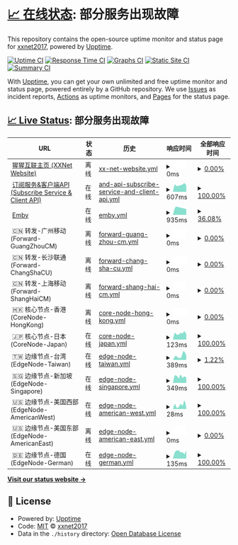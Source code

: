 # [📈 在线状态](https://xxnet2017.github.io/xxnet-status): <!--live status--> **部分服务出现故障**

This repository contains the open-source uptime monitor and status page for [xxnet2017](https://xxnet2017.github.io/xxnet-status), powered by [Upptime](https://github.com/upptime/upptime).

[![Uptime CI](https://github.com/xxnet2017/xxnet-status/workflows/Uptime%20CI/badge.svg)](https://github.com/xxnet2017/xxnet-status/actions?query=workflow%3A%22Uptime+CI%22)
[![Response Time CI](https://github.com/xxnet2017/xxnet-status/workflows/Response%20Time%20CI/badge.svg)](https://github.com/xxnet2017/xxnet-status/actions?query=workflow%3A%22Response+Time+CI%22)
[![Graphs CI](https://github.com/xxnet2017/xxnet-status/workflows/Graphs%20CI/badge.svg)](https://github.com/xxnet2017/xxnet-status/actions?query=workflow%3A%22Graphs+CI%22)
[![Static Site CI](https://github.com/xxnet2017/xxnet-status/workflows/Static%20Site%20CI/badge.svg)](https://github.com/xxnet2017/xxnet-status/actions?query=workflow%3A%22Static+Site+CI%22)
[![Summary CI](https://github.com/xxnet2017/xxnet-status/workflows/Summary%20CI/badge.svg)](https://github.com/xxnet2017/xxnet-status/actions?query=workflow%3A%22Summary+CI%22)

With [Upptime](https://upptime.js.org), you can get your own unlimited and free uptime monitor and status page, powered entirely by a GitHub repository. We use [Issues](https://github.com/xxnet2017/xxnet-status/issues) as incident reports, [Actions](https://github.com/xxnet2017/xxnet-status/actions) as uptime monitors, and [Pages](https://xxnet2017.github.io/xxnet-status) for the status page.

## [📈 Live Status](https://demo.upptime.js.org): <!--live status--> **部分服务出现故障**

<!--start: status pages-->
<!-- This summary is generated by Upptime (https://github.com/upptime/upptime) -->
<!-- Do not edit this manually, your changes will be overwritten -->
<!-- prettier-ignore -->
| URL | 状态 | 历史 | 响应时间 | 全部响应时间 |
| --- | ------ | ------- | ------------- | ------ |
| <img alt="" src="https://favicons.githubusercontent.com/xxnet.online" height="13"> [猩猩互联主页 (XXNet Website)](https://xxnet.online) | 离线 | [xx-net-website.yml](https://github.com/xxnet2017/xxnet-status/commits/HEAD/history/xx-net-website.yml) | <details><summary><img alt="响应时间图" src="./graphs/xx-net-website/response-time-week.png" height="20"> 0ms</summary><br><a href="https://status.wall.rip/history/xx-net-website"><img alt="响应时间 644" src="https://img.shields.io/endpoint?url=https%3A%2F%2Fraw.githubusercontent.com%2Fxxnet2017%2Fxxnet-status%2FHEAD%2Fapi%2Fxx-net-website%2Fresponse-time.json"></a><br><a href="https://status.wall.rip/history/xx-net-website"><img alt="24小时响应时间 0" src="https://img.shields.io/endpoint?url=https%3A%2F%2Fraw.githubusercontent.com%2Fxxnet2017%2Fxxnet-status%2FHEAD%2Fapi%2Fxx-net-website%2Fresponse-time-day.json"></a><br><a href="https://status.wall.rip/history/xx-net-website"><img alt="1周响应时间 0" src="https://img.shields.io/endpoint?url=https%3A%2F%2Fraw.githubusercontent.com%2Fxxnet2017%2Fxxnet-status%2FHEAD%2Fapi%2Fxx-net-website%2Fresponse-time-week.json"></a><br><a href="https://status.wall.rip/history/xx-net-website"><img alt="1月响应时间 739" src="https://img.shields.io/endpoint?url=https%3A%2F%2Fraw.githubusercontent.com%2Fxxnet2017%2Fxxnet-status%2FHEAD%2Fapi%2Fxx-net-website%2Fresponse-time-month.json"></a><br><a href="https://status.wall.rip/history/xx-net-website"><img alt="1年响应时间 644" src="https://img.shields.io/endpoint?url=https%3A%2F%2Fraw.githubusercontent.com%2Fxxnet2017%2Fxxnet-status%2FHEAD%2Fapi%2Fxx-net-website%2Fresponse-time-year.json"></a></details> | <details><summary><a href="https://status.wall.rip/history/xx-net-website">0.00%</a></summary><a href="https://status.wall.rip/history/xx-net-website"><img alt="全部响应时间 79.85%" src="https://img.shields.io/endpoint?url=https%3A%2F%2Fraw.githubusercontent.com%2Fxxnet2017%2Fxxnet-status%2FHEAD%2Fapi%2Fxx-net-website%2Fuptime.json"></a><br><a href="https://status.wall.rip/history/xx-net-website"><img alt="24小时在线率 0.00%" src="https://img.shields.io/endpoint?url=https%3A%2F%2Fraw.githubusercontent.com%2Fxxnet2017%2Fxxnet-status%2FHEAD%2Fapi%2Fxx-net-website%2Fuptime-day.json"></a><br><a href="https://status.wall.rip/history/xx-net-website"><img alt="1周在线率 0.00%" src="https://img.shields.io/endpoint?url=https%3A%2F%2Fraw.githubusercontent.com%2Fxxnet2017%2Fxxnet-status%2FHEAD%2Fapi%2Fxx-net-website%2Fuptime-week.json"></a><br><a href="https://status.wall.rip/history/xx-net-website"><img alt="1月在线率 24.38%" src="https://img.shields.io/endpoint?url=https%3A%2F%2Fraw.githubusercontent.com%2Fxxnet2017%2Fxxnet-status%2FHEAD%2Fapi%2Fxx-net-website%2Fuptime-month.json"></a><br><a href="https://status.wall.rip/history/xx-net-website"><img alt="1年在线率 79.85%" src="https://img.shields.io/endpoint?url=https%3A%2F%2Fraw.githubusercontent.com%2Fxxnet2017%2Fxxnet-status%2FHEAD%2Fapi%2Fxx-net-website%2Fuptime-year.json"></a></details>
| <img alt="" src="https://favicons.githubusercontent.com/wall.rip" height="13"> [订阅服务&客户端API (Subscribe Service & Client API)](https://wall.rip) | 在线 | [and-api-subscribe-service-and-client-api.yml](https://github.com/xxnet2017/xxnet-status/commits/HEAD/history/and-api-subscribe-service-and-client-api.yml) | <details><summary><img alt="响应时间图" src="./graphs/and-api-subscribe-service-and-client-api/response-time-week.png" height="20"> 607ms</summary><br><a href="https://status.wall.rip/history/and-api-subscribe-service-and-client-api"><img alt="响应时间 718" src="https://img.shields.io/endpoint?url=https%3A%2F%2Fraw.githubusercontent.com%2Fxxnet2017%2Fxxnet-status%2FHEAD%2Fapi%2Fand-api-subscribe-service-and-client-api%2Fresponse-time.json"></a><br><a href="https://status.wall.rip/history/and-api-subscribe-service-and-client-api"><img alt="24小时响应时间 552" src="https://img.shields.io/endpoint?url=https%3A%2F%2Fraw.githubusercontent.com%2Fxxnet2017%2Fxxnet-status%2FHEAD%2Fapi%2Fand-api-subscribe-service-and-client-api%2Fresponse-time-day.json"></a><br><a href="https://status.wall.rip/history/and-api-subscribe-service-and-client-api"><img alt="1周响应时间 607" src="https://img.shields.io/endpoint?url=https%3A%2F%2Fraw.githubusercontent.com%2Fxxnet2017%2Fxxnet-status%2FHEAD%2Fapi%2Fand-api-subscribe-service-and-client-api%2Fresponse-time-week.json"></a><br><a href="https://status.wall.rip/history/and-api-subscribe-service-and-client-api"><img alt="1月响应时间 616" src="https://img.shields.io/endpoint?url=https%3A%2F%2Fraw.githubusercontent.com%2Fxxnet2017%2Fxxnet-status%2FHEAD%2Fapi%2Fand-api-subscribe-service-and-client-api%2Fresponse-time-month.json"></a><br><a href="https://status.wall.rip/history/and-api-subscribe-service-and-client-api"><img alt="1年响应时间 718" src="https://img.shields.io/endpoint?url=https%3A%2F%2Fraw.githubusercontent.com%2Fxxnet2017%2Fxxnet-status%2FHEAD%2Fapi%2Fand-api-subscribe-service-and-client-api%2Fresponse-time-year.json"></a></details> | <details><summary><a href="https://status.wall.rip/history/and-api-subscribe-service-and-client-api">100.00%</a></summary><a href="https://status.wall.rip/history/and-api-subscribe-service-and-client-api"><img alt="全部响应时间 99.93%" src="https://img.shields.io/endpoint?url=https%3A%2F%2Fraw.githubusercontent.com%2Fxxnet2017%2Fxxnet-status%2FHEAD%2Fapi%2Fand-api-subscribe-service-and-client-api%2Fuptime.json"></a><br><a href="https://status.wall.rip/history/and-api-subscribe-service-and-client-api"><img alt="24小时在线率 100.00%" src="https://img.shields.io/endpoint?url=https%3A%2F%2Fraw.githubusercontent.com%2Fxxnet2017%2Fxxnet-status%2FHEAD%2Fapi%2Fand-api-subscribe-service-and-client-api%2Fuptime-day.json"></a><br><a href="https://status.wall.rip/history/and-api-subscribe-service-and-client-api"><img alt="1周在线率 100.00%" src="https://img.shields.io/endpoint?url=https%3A%2F%2Fraw.githubusercontent.com%2Fxxnet2017%2Fxxnet-status%2FHEAD%2Fapi%2Fand-api-subscribe-service-and-client-api%2Fuptime-week.json"></a><br><a href="https://status.wall.rip/history/and-api-subscribe-service-and-client-api"><img alt="1月在线率 100.00%" src="https://img.shields.io/endpoint?url=https%3A%2F%2Fraw.githubusercontent.com%2Fxxnet2017%2Fxxnet-status%2FHEAD%2Fapi%2Fand-api-subscribe-service-and-client-api%2Fuptime-month.json"></a><br><a href="https://status.wall.rip/history/and-api-subscribe-service-and-client-api"><img alt="1年在线率 99.93%" src="https://img.shields.io/endpoint?url=https%3A%2F%2Fraw.githubusercontent.com%2Fxxnet2017%2Fxxnet-status%2FHEAD%2Fapi%2Fand-api-subscribe-service-and-client-api%2Fuptime-year.json"></a></details>
| <img alt="" src="https://favicons.githubusercontent.com/cf.embyplus.club" height="13"> [Emby](https://cf.embyplus.club) | 在线 | [emby.yml](https://github.com/xxnet2017/xxnet-status/commits/HEAD/history/emby.yml) | <details><summary><img alt="响应时间图" src="./graphs/emby/response-time-week.png" height="20"> 935ms</summary><br><a href="https://status.wall.rip/history/emby"><img alt="响应时间 850" src="https://img.shields.io/endpoint?url=https%3A%2F%2Fraw.githubusercontent.com%2Fxxnet2017%2Fxxnet-status%2FHEAD%2Fapi%2Femby%2Fresponse-time.json"></a><br><a href="https://status.wall.rip/history/emby"><img alt="24小时响应时间 770" src="https://img.shields.io/endpoint?url=https%3A%2F%2Fraw.githubusercontent.com%2Fxxnet2017%2Fxxnet-status%2FHEAD%2Fapi%2Femby%2Fresponse-time-day.json"></a><br><a href="https://status.wall.rip/history/emby"><img alt="1周响应时间 935" src="https://img.shields.io/endpoint?url=https%3A%2F%2Fraw.githubusercontent.com%2Fxxnet2017%2Fxxnet-status%2FHEAD%2Fapi%2Femby%2Fresponse-time-week.json"></a><br><a href="https://status.wall.rip/history/emby"><img alt="1月响应时间 885" src="https://img.shields.io/endpoint?url=https%3A%2F%2Fraw.githubusercontent.com%2Fxxnet2017%2Fxxnet-status%2FHEAD%2Fapi%2Femby%2Fresponse-time-month.json"></a><br><a href="https://status.wall.rip/history/emby"><img alt="1年响应时间 850" src="https://img.shields.io/endpoint?url=https%3A%2F%2Fraw.githubusercontent.com%2Fxxnet2017%2Fxxnet-status%2FHEAD%2Fapi%2Femby%2Fresponse-time-year.json"></a></details> | <details><summary><a href="https://status.wall.rip/history/emby">36.08%</a></summary><a href="https://status.wall.rip/history/emby"><img alt="全部响应时间 87.24%" src="https://img.shields.io/endpoint?url=https%3A%2F%2Fraw.githubusercontent.com%2Fxxnet2017%2Fxxnet-status%2FHEAD%2Fapi%2Femby%2Fuptime.json"></a><br><a href="https://status.wall.rip/history/emby"><img alt="24小时在线率 100.00%" src="https://img.shields.io/endpoint?url=https%3A%2F%2Fraw.githubusercontent.com%2Fxxnet2017%2Fxxnet-status%2FHEAD%2Fapi%2Femby%2Fuptime-day.json"></a><br><a href="https://status.wall.rip/history/emby"><img alt="1周在线率 36.08%" src="https://img.shields.io/endpoint?url=https%3A%2F%2Fraw.githubusercontent.com%2Fxxnet2017%2Fxxnet-status%2FHEAD%2Fapi%2Femby%2Fuptime-week.json"></a><br><a href="https://status.wall.rip/history/emby"><img alt="1月在线率 53.96%" src="https://img.shields.io/endpoint?url=https%3A%2F%2Fraw.githubusercontent.com%2Fxxnet2017%2Fxxnet-status%2FHEAD%2Fapi%2Femby%2Fuptime-month.json"></a><br><a href="https://status.wall.rip/history/emby"><img alt="1年在线率 87.24%" src="https://img.shields.io/endpoint?url=https%3A%2F%2Fraw.githubusercontent.com%2Fxxnet2017%2Fxxnet-status%2FHEAD%2Fapi%2Femby%2Fuptime-year.json"></a></details>
| <img alt="" src="https://favicons.githubusercontent.com/null" height="13"> 🇨🇳 转发-广州移动 (Forward-GuangZhouCM) | 离线 | [forward-guang-zhou-cm.yml](https://github.com/xxnet2017/xxnet-status/commits/HEAD/history/forward-guang-zhou-cm.yml) | <details><summary><img alt="响应时间图" src="./graphs/forward-guang-zhou-cm/response-time-week.png" height="20"> 0ms</summary><br><a href="https://status.wall.rip/history/forward-guang-zhou-cm"><img alt="响应时间 253" src="https://img.shields.io/endpoint?url=https%3A%2F%2Fraw.githubusercontent.com%2Fxxnet2017%2Fxxnet-status%2FHEAD%2Fapi%2Fforward-guang-zhou-cm%2Fresponse-time.json"></a><br><a href="https://status.wall.rip/history/forward-guang-zhou-cm"><img alt="24小时响应时间 0" src="https://img.shields.io/endpoint?url=https%3A%2F%2Fraw.githubusercontent.com%2Fxxnet2017%2Fxxnet-status%2FHEAD%2Fapi%2Fforward-guang-zhou-cm%2Fresponse-time-day.json"></a><br><a href="https://status.wall.rip/history/forward-guang-zhou-cm"><img alt="1周响应时间 0" src="https://img.shields.io/endpoint?url=https%3A%2F%2Fraw.githubusercontent.com%2Fxxnet2017%2Fxxnet-status%2FHEAD%2Fapi%2Fforward-guang-zhou-cm%2Fresponse-time-week.json"></a><br><a href="https://status.wall.rip/history/forward-guang-zhou-cm"><img alt="1月响应时间 0" src="https://img.shields.io/endpoint?url=https%3A%2F%2Fraw.githubusercontent.com%2Fxxnet2017%2Fxxnet-status%2FHEAD%2Fapi%2Fforward-guang-zhou-cm%2Fresponse-time-month.json"></a><br><a href="https://status.wall.rip/history/forward-guang-zhou-cm"><img alt="1年响应时间 253" src="https://img.shields.io/endpoint?url=https%3A%2F%2Fraw.githubusercontent.com%2Fxxnet2017%2Fxxnet-status%2FHEAD%2Fapi%2Fforward-guang-zhou-cm%2Fresponse-time-year.json"></a></details> | <details><summary><a href="https://status.wall.rip/history/forward-guang-zhou-cm">0.00%</a></summary><a href="https://status.wall.rip/history/forward-guang-zhou-cm"><img alt="全部响应时间 6.81%" src="https://img.shields.io/endpoint?url=https%3A%2F%2Fraw.githubusercontent.com%2Fxxnet2017%2Fxxnet-status%2FHEAD%2Fapi%2Fforward-guang-zhou-cm%2Fuptime.json"></a><br><a href="https://status.wall.rip/history/forward-guang-zhou-cm"><img alt="24小时在线率 0.00%" src="https://img.shields.io/endpoint?url=https%3A%2F%2Fraw.githubusercontent.com%2Fxxnet2017%2Fxxnet-status%2FHEAD%2Fapi%2Fforward-guang-zhou-cm%2Fuptime-day.json"></a><br><a href="https://status.wall.rip/history/forward-guang-zhou-cm"><img alt="1周在线率 0.00%" src="https://img.shields.io/endpoint?url=https%3A%2F%2Fraw.githubusercontent.com%2Fxxnet2017%2Fxxnet-status%2FHEAD%2Fapi%2Fforward-guang-zhou-cm%2Fuptime-week.json"></a><br><a href="https://status.wall.rip/history/forward-guang-zhou-cm"><img alt="1月在线率 0.00%" src="https://img.shields.io/endpoint?url=https%3A%2F%2Fraw.githubusercontent.com%2Fxxnet2017%2Fxxnet-status%2FHEAD%2Fapi%2Fforward-guang-zhou-cm%2Fuptime-month.json"></a><br><a href="https://status.wall.rip/history/forward-guang-zhou-cm"><img alt="1年在线率 6.81%" src="https://img.shields.io/endpoint?url=https%3A%2F%2Fraw.githubusercontent.com%2Fxxnet2017%2Fxxnet-status%2FHEAD%2Fapi%2Fforward-guang-zhou-cm%2Fuptime-year.json"></a></details>
| <img alt="" src="https://favicons.githubusercontent.com/null" height="13"> 🇨🇳 转发-长沙联通 (Forward-ChangShaCU) | 离线 | [forward-chang-sha-cu.yml](https://github.com/xxnet2017/xxnet-status/commits/HEAD/history/forward-chang-sha-cu.yml) | <details><summary><img alt="响应时间图" src="./graphs/forward-chang-sha-cu/response-time-week.png" height="20"> 0ms</summary><br><a href="https://status.wall.rip/history/forward-chang-sha-cu"><img alt="响应时间 224" src="https://img.shields.io/endpoint?url=https%3A%2F%2Fraw.githubusercontent.com%2Fxxnet2017%2Fxxnet-status%2FHEAD%2Fapi%2Fforward-chang-sha-cu%2Fresponse-time.json"></a><br><a href="https://status.wall.rip/history/forward-chang-sha-cu"><img alt="24小时响应时间 0" src="https://img.shields.io/endpoint?url=https%3A%2F%2Fraw.githubusercontent.com%2Fxxnet2017%2Fxxnet-status%2FHEAD%2Fapi%2Fforward-chang-sha-cu%2Fresponse-time-day.json"></a><br><a href="https://status.wall.rip/history/forward-chang-sha-cu"><img alt="1周响应时间 0" src="https://img.shields.io/endpoint?url=https%3A%2F%2Fraw.githubusercontent.com%2Fxxnet2017%2Fxxnet-status%2FHEAD%2Fapi%2Fforward-chang-sha-cu%2Fresponse-time-week.json"></a><br><a href="https://status.wall.rip/history/forward-chang-sha-cu"><img alt="1月响应时间 0" src="https://img.shields.io/endpoint?url=https%3A%2F%2Fraw.githubusercontent.com%2Fxxnet2017%2Fxxnet-status%2FHEAD%2Fapi%2Fforward-chang-sha-cu%2Fresponse-time-month.json"></a><br><a href="https://status.wall.rip/history/forward-chang-sha-cu"><img alt="1年响应时间 224" src="https://img.shields.io/endpoint?url=https%3A%2F%2Fraw.githubusercontent.com%2Fxxnet2017%2Fxxnet-status%2FHEAD%2Fapi%2Fforward-chang-sha-cu%2Fresponse-time-year.json"></a></details> | <details><summary><a href="https://status.wall.rip/history/forward-chang-sha-cu">0.00%</a></summary><a href="https://status.wall.rip/history/forward-chang-sha-cu"><img alt="全部响应时间 4.22%" src="https://img.shields.io/endpoint?url=https%3A%2F%2Fraw.githubusercontent.com%2Fxxnet2017%2Fxxnet-status%2FHEAD%2Fapi%2Fforward-chang-sha-cu%2Fuptime.json"></a><br><a href="https://status.wall.rip/history/forward-chang-sha-cu"><img alt="24小时在线率 0.00%" src="https://img.shields.io/endpoint?url=https%3A%2F%2Fraw.githubusercontent.com%2Fxxnet2017%2Fxxnet-status%2FHEAD%2Fapi%2Fforward-chang-sha-cu%2Fuptime-day.json"></a><br><a href="https://status.wall.rip/history/forward-chang-sha-cu"><img alt="1周在线率 0.00%" src="https://img.shields.io/endpoint?url=https%3A%2F%2Fraw.githubusercontent.com%2Fxxnet2017%2Fxxnet-status%2FHEAD%2Fapi%2Fforward-chang-sha-cu%2Fuptime-week.json"></a><br><a href="https://status.wall.rip/history/forward-chang-sha-cu"><img alt="1月在线率 0.00%" src="https://img.shields.io/endpoint?url=https%3A%2F%2Fraw.githubusercontent.com%2Fxxnet2017%2Fxxnet-status%2FHEAD%2Fapi%2Fforward-chang-sha-cu%2Fuptime-month.json"></a><br><a href="https://status.wall.rip/history/forward-chang-sha-cu"><img alt="1年在线率 4.22%" src="https://img.shields.io/endpoint?url=https%3A%2F%2Fraw.githubusercontent.com%2Fxxnet2017%2Fxxnet-status%2FHEAD%2Fapi%2Fforward-chang-sha-cu%2Fuptime-year.json"></a></details>
| <img alt="" src="https://favicons.githubusercontent.com/null" height="13"> 🇨🇳 转发-上海移动 (Forward-ShangHaiCM) | 离线 | [forward-shang-hai-cm.yml](https://github.com/xxnet2017/xxnet-status/commits/HEAD/history/forward-shang-hai-cm.yml) | <details><summary><img alt="响应时间图" src="./graphs/forward-shang-hai-cm/response-time-week.png" height="20"> 0ms</summary><br><a href="https://status.wall.rip/history/forward-shang-hai-cm"><img alt="响应时间 319" src="https://img.shields.io/endpoint?url=https%3A%2F%2Fraw.githubusercontent.com%2Fxxnet2017%2Fxxnet-status%2FHEAD%2Fapi%2Fforward-shang-hai-cm%2Fresponse-time.json"></a><br><a href="https://status.wall.rip/history/forward-shang-hai-cm"><img alt="24小时响应时间 0" src="https://img.shields.io/endpoint?url=https%3A%2F%2Fraw.githubusercontent.com%2Fxxnet2017%2Fxxnet-status%2FHEAD%2Fapi%2Fforward-shang-hai-cm%2Fresponse-time-day.json"></a><br><a href="https://status.wall.rip/history/forward-shang-hai-cm"><img alt="1周响应时间 0" src="https://img.shields.io/endpoint?url=https%3A%2F%2Fraw.githubusercontent.com%2Fxxnet2017%2Fxxnet-status%2FHEAD%2Fapi%2Fforward-shang-hai-cm%2Fresponse-time-week.json"></a><br><a href="https://status.wall.rip/history/forward-shang-hai-cm"><img alt="1月响应时间 0" src="https://img.shields.io/endpoint?url=https%3A%2F%2Fraw.githubusercontent.com%2Fxxnet2017%2Fxxnet-status%2FHEAD%2Fapi%2Fforward-shang-hai-cm%2Fresponse-time-month.json"></a><br><a href="https://status.wall.rip/history/forward-shang-hai-cm"><img alt="1年响应时间 319" src="https://img.shields.io/endpoint?url=https%3A%2F%2Fraw.githubusercontent.com%2Fxxnet2017%2Fxxnet-status%2FHEAD%2Fapi%2Fforward-shang-hai-cm%2Fresponse-time-year.json"></a></details> | <details><summary><a href="https://status.wall.rip/history/forward-shang-hai-cm">0.00%</a></summary><a href="https://status.wall.rip/history/forward-shang-hai-cm"><img alt="全部响应时间 4.22%" src="https://img.shields.io/endpoint?url=https%3A%2F%2Fraw.githubusercontent.com%2Fxxnet2017%2Fxxnet-status%2FHEAD%2Fapi%2Fforward-shang-hai-cm%2Fuptime.json"></a><br><a href="https://status.wall.rip/history/forward-shang-hai-cm"><img alt="24小时在线率 0.00%" src="https://img.shields.io/endpoint?url=https%3A%2F%2Fraw.githubusercontent.com%2Fxxnet2017%2Fxxnet-status%2FHEAD%2Fapi%2Fforward-shang-hai-cm%2Fuptime-day.json"></a><br><a href="https://status.wall.rip/history/forward-shang-hai-cm"><img alt="1周在线率 0.00%" src="https://img.shields.io/endpoint?url=https%3A%2F%2Fraw.githubusercontent.com%2Fxxnet2017%2Fxxnet-status%2FHEAD%2Fapi%2Fforward-shang-hai-cm%2Fuptime-week.json"></a><br><a href="https://status.wall.rip/history/forward-shang-hai-cm"><img alt="1月在线率 0.00%" src="https://img.shields.io/endpoint?url=https%3A%2F%2Fraw.githubusercontent.com%2Fxxnet2017%2Fxxnet-status%2FHEAD%2Fapi%2Fforward-shang-hai-cm%2Fuptime-month.json"></a><br><a href="https://status.wall.rip/history/forward-shang-hai-cm"><img alt="1年在线率 4.22%" src="https://img.shields.io/endpoint?url=https%3A%2F%2Fraw.githubusercontent.com%2Fxxnet2017%2Fxxnet-status%2FHEAD%2Fapi%2Fforward-shang-hai-cm%2Fuptime-year.json"></a></details>
| <img alt="" src="https://favicons.githubusercontent.com/null" height="13"> 🇭🇰 核心节点-香港 (CoreNode-HongKong) | 离线 | [core-node-hong-kong.yml](https://github.com/xxnet2017/xxnet-status/commits/HEAD/history/core-node-hong-kong.yml) | <details><summary><img alt="响应时间图" src="./graphs/core-node-hong-kong/response-time-week.png" height="20"> 0ms</summary><br><a href="https://status.wall.rip/history/core-node-hong-kong"><img alt="响应时间 208" src="https://img.shields.io/endpoint?url=https%3A%2F%2Fraw.githubusercontent.com%2Fxxnet2017%2Fxxnet-status%2FHEAD%2Fapi%2Fcore-node-hong-kong%2Fresponse-time.json"></a><br><a href="https://status.wall.rip/history/core-node-hong-kong"><img alt="24小时响应时间 0" src="https://img.shields.io/endpoint?url=https%3A%2F%2Fraw.githubusercontent.com%2Fxxnet2017%2Fxxnet-status%2FHEAD%2Fapi%2Fcore-node-hong-kong%2Fresponse-time-day.json"></a><br><a href="https://status.wall.rip/history/core-node-hong-kong"><img alt="1周响应时间 0" src="https://img.shields.io/endpoint?url=https%3A%2F%2Fraw.githubusercontent.com%2Fxxnet2017%2Fxxnet-status%2FHEAD%2Fapi%2Fcore-node-hong-kong%2Fresponse-time-week.json"></a><br><a href="https://status.wall.rip/history/core-node-hong-kong"><img alt="1月响应时间 0" src="https://img.shields.io/endpoint?url=https%3A%2F%2Fraw.githubusercontent.com%2Fxxnet2017%2Fxxnet-status%2FHEAD%2Fapi%2Fcore-node-hong-kong%2Fresponse-time-month.json"></a><br><a href="https://status.wall.rip/history/core-node-hong-kong"><img alt="1年响应时间 208" src="https://img.shields.io/endpoint?url=https%3A%2F%2Fraw.githubusercontent.com%2Fxxnet2017%2Fxxnet-status%2FHEAD%2Fapi%2Fcore-node-hong-kong%2Fresponse-time-year.json"></a></details> | <details><summary><a href="https://status.wall.rip/history/core-node-hong-kong">0.00%</a></summary><a href="https://status.wall.rip/history/core-node-hong-kong"><img alt="全部响应时间 45.66%" src="https://img.shields.io/endpoint?url=https%3A%2F%2Fraw.githubusercontent.com%2Fxxnet2017%2Fxxnet-status%2FHEAD%2Fapi%2Fcore-node-hong-kong%2Fuptime.json"></a><br><a href="https://status.wall.rip/history/core-node-hong-kong"><img alt="24小时在线率 0.00%" src="https://img.shields.io/endpoint?url=https%3A%2F%2Fraw.githubusercontent.com%2Fxxnet2017%2Fxxnet-status%2FHEAD%2Fapi%2Fcore-node-hong-kong%2Fuptime-day.json"></a><br><a href="https://status.wall.rip/history/core-node-hong-kong"><img alt="1周在线率 0.00%" src="https://img.shields.io/endpoint?url=https%3A%2F%2Fraw.githubusercontent.com%2Fxxnet2017%2Fxxnet-status%2FHEAD%2Fapi%2Fcore-node-hong-kong%2Fuptime-week.json"></a><br><a href="https://status.wall.rip/history/core-node-hong-kong"><img alt="1月在线率 0.00%" src="https://img.shields.io/endpoint?url=https%3A%2F%2Fraw.githubusercontent.com%2Fxxnet2017%2Fxxnet-status%2FHEAD%2Fapi%2Fcore-node-hong-kong%2Fuptime-month.json"></a><br><a href="https://status.wall.rip/history/core-node-hong-kong"><img alt="1年在线率 45.66%" src="https://img.shields.io/endpoint?url=https%3A%2F%2Fraw.githubusercontent.com%2Fxxnet2017%2Fxxnet-status%2FHEAD%2Fapi%2Fcore-node-hong-kong%2Fuptime-year.json"></a></details>
| <img alt="" src="https://favicons.githubusercontent.com/null" height="13"> 🇯🇵 核心节点-日本 (CoreNode-Japan) | 在线 | [core-node-japan.yml](https://github.com/xxnet2017/xxnet-status/commits/HEAD/history/core-node-japan.yml) | <details><summary><img alt="响应时间图" src="./graphs/core-node-japan/response-time-week.png" height="20"> 123ms</summary><br><a href="https://status.wall.rip/history/core-node-japan"><img alt="响应时间 136" src="https://img.shields.io/endpoint?url=https%3A%2F%2Fraw.githubusercontent.com%2Fxxnet2017%2Fxxnet-status%2FHEAD%2Fapi%2Fcore-node-japan%2Fresponse-time.json"></a><br><a href="https://status.wall.rip/history/core-node-japan"><img alt="24小时响应时间 104" src="https://img.shields.io/endpoint?url=https%3A%2F%2Fraw.githubusercontent.com%2Fxxnet2017%2Fxxnet-status%2FHEAD%2Fapi%2Fcore-node-japan%2Fresponse-time-day.json"></a><br><a href="https://status.wall.rip/history/core-node-japan"><img alt="1周响应时间 123" src="https://img.shields.io/endpoint?url=https%3A%2F%2Fraw.githubusercontent.com%2Fxxnet2017%2Fxxnet-status%2FHEAD%2Fapi%2Fcore-node-japan%2Fresponse-time-week.json"></a><br><a href="https://status.wall.rip/history/core-node-japan"><img alt="1月响应时间 129" src="https://img.shields.io/endpoint?url=https%3A%2F%2Fraw.githubusercontent.com%2Fxxnet2017%2Fxxnet-status%2FHEAD%2Fapi%2Fcore-node-japan%2Fresponse-time-month.json"></a><br><a href="https://status.wall.rip/history/core-node-japan"><img alt="1年响应时间 136" src="https://img.shields.io/endpoint?url=https%3A%2F%2Fraw.githubusercontent.com%2Fxxnet2017%2Fxxnet-status%2FHEAD%2Fapi%2Fcore-node-japan%2Fresponse-time-year.json"></a></details> | <details><summary><a href="https://status.wall.rip/history/core-node-japan">100.00%</a></summary><a href="https://status.wall.rip/history/core-node-japan"><img alt="全部响应时间 100.00%" src="https://img.shields.io/endpoint?url=https%3A%2F%2Fraw.githubusercontent.com%2Fxxnet2017%2Fxxnet-status%2FHEAD%2Fapi%2Fcore-node-japan%2Fuptime.json"></a><br><a href="https://status.wall.rip/history/core-node-japan"><img alt="24小时在线率 100.00%" src="https://img.shields.io/endpoint?url=https%3A%2F%2Fraw.githubusercontent.com%2Fxxnet2017%2Fxxnet-status%2FHEAD%2Fapi%2Fcore-node-japan%2Fuptime-day.json"></a><br><a href="https://status.wall.rip/history/core-node-japan"><img alt="1周在线率 100.00%" src="https://img.shields.io/endpoint?url=https%3A%2F%2Fraw.githubusercontent.com%2Fxxnet2017%2Fxxnet-status%2FHEAD%2Fapi%2Fcore-node-japan%2Fuptime-week.json"></a><br><a href="https://status.wall.rip/history/core-node-japan"><img alt="1月在线率 100.00%" src="https://img.shields.io/endpoint?url=https%3A%2F%2Fraw.githubusercontent.com%2Fxxnet2017%2Fxxnet-status%2FHEAD%2Fapi%2Fcore-node-japan%2Fuptime-month.json"></a><br><a href="https://status.wall.rip/history/core-node-japan"><img alt="1年在线率 100.00%" src="https://img.shields.io/endpoint?url=https%3A%2F%2Fraw.githubusercontent.com%2Fxxnet2017%2Fxxnet-status%2FHEAD%2Fapi%2Fcore-node-japan%2Fuptime-year.json"></a></details>
| <img alt="" src="https://favicons.githubusercontent.com/null" height="13"> 🇹🇼 边缘节点-台湾 (EdgeNode-Taiwan) | 在线 | [edge-node-taiwan.yml](https://github.com/xxnet2017/xxnet-status/commits/HEAD/history/edge-node-taiwan.yml) | <details><summary><img alt="响应时间图" src="./graphs/edge-node-taiwan/response-time-week.png" height="20"> 389ms</summary><br><a href="https://status.wall.rip/history/edge-node-taiwan"><img alt="响应时间 181" src="https://img.shields.io/endpoint?url=https%3A%2F%2Fraw.githubusercontent.com%2Fxxnet2017%2Fxxnet-status%2FHEAD%2Fapi%2Fedge-node-taiwan%2Fresponse-time.json"></a><br><a href="https://status.wall.rip/history/edge-node-taiwan"><img alt="24小时响应时间 0" src="https://img.shields.io/endpoint?url=https%3A%2F%2Fraw.githubusercontent.com%2Fxxnet2017%2Fxxnet-status%2FHEAD%2Fapi%2Fedge-node-taiwan%2Fresponse-time-day.json"></a><br><a href="https://status.wall.rip/history/edge-node-taiwan"><img alt="1周响应时间 389" src="https://img.shields.io/endpoint?url=https%3A%2F%2Fraw.githubusercontent.com%2Fxxnet2017%2Fxxnet-status%2FHEAD%2Fapi%2Fedge-node-taiwan%2Fresponse-time-week.json"></a><br><a href="https://status.wall.rip/history/edge-node-taiwan"><img alt="1月响应时间 208" src="https://img.shields.io/endpoint?url=https%3A%2F%2Fraw.githubusercontent.com%2Fxxnet2017%2Fxxnet-status%2FHEAD%2Fapi%2Fedge-node-taiwan%2Fresponse-time-month.json"></a><br><a href="https://status.wall.rip/history/edge-node-taiwan"><img alt="1年响应时间 181" src="https://img.shields.io/endpoint?url=https%3A%2F%2Fraw.githubusercontent.com%2Fxxnet2017%2Fxxnet-status%2FHEAD%2Fapi%2Fedge-node-taiwan%2Fresponse-time-year.json"></a></details> | <details><summary><a href="https://status.wall.rip/history/edge-node-taiwan">1.22%</a></summary><a href="https://status.wall.rip/history/edge-node-taiwan"><img alt="全部响应时间 54.58%" src="https://img.shields.io/endpoint?url=https%3A%2F%2Fraw.githubusercontent.com%2Fxxnet2017%2Fxxnet-status%2FHEAD%2Fapi%2Fedge-node-taiwan%2Fuptime.json"></a><br><a href="https://status.wall.rip/history/edge-node-taiwan"><img alt="24小时在线率 0.86%" src="https://img.shields.io/endpoint?url=https%3A%2F%2Fraw.githubusercontent.com%2Fxxnet2017%2Fxxnet-status%2FHEAD%2Fapi%2Fedge-node-taiwan%2Fuptime-day.json"></a><br><a href="https://status.wall.rip/history/edge-node-taiwan"><img alt="1周在线率 1.22%" src="https://img.shields.io/endpoint?url=https%3A%2F%2Fraw.githubusercontent.com%2Fxxnet2017%2Fxxnet-status%2FHEAD%2Fapi%2Fedge-node-taiwan%2Fuptime-week.json"></a><br><a href="https://status.wall.rip/history/edge-node-taiwan"><img alt="1月在线率 0.46%" src="https://img.shields.io/endpoint?url=https%3A%2F%2Fraw.githubusercontent.com%2Fxxnet2017%2Fxxnet-status%2FHEAD%2Fapi%2Fedge-node-taiwan%2Fuptime-month.json"></a><br><a href="https://status.wall.rip/history/edge-node-taiwan"><img alt="1年在线率 54.58%" src="https://img.shields.io/endpoint?url=https%3A%2F%2Fraw.githubusercontent.com%2Fxxnet2017%2Fxxnet-status%2FHEAD%2Fapi%2Fedge-node-taiwan%2Fuptime-year.json"></a></details>
| <img alt="" src="https://favicons.githubusercontent.com/null" height="13"> 🇸🇬 边缘节点-新加坡 (EdgeNode-Singapore) | 在线 | [edge-node-singapore.yml](https://github.com/xxnet2017/xxnet-status/commits/HEAD/history/edge-node-singapore.yml) | <details><summary><img alt="响应时间图" src="./graphs/edge-node-singapore/response-time-week.png" height="20"> 349ms</summary><br><a href="https://status.wall.rip/history/edge-node-singapore"><img alt="响应时间 254" src="https://img.shields.io/endpoint?url=https%3A%2F%2Fraw.githubusercontent.com%2Fxxnet2017%2Fxxnet-status%2FHEAD%2Fapi%2Fedge-node-singapore%2Fresponse-time.json"></a><br><a href="https://status.wall.rip/history/edge-node-singapore"><img alt="24小时响应时间 283" src="https://img.shields.io/endpoint?url=https%3A%2F%2Fraw.githubusercontent.com%2Fxxnet2017%2Fxxnet-status%2FHEAD%2Fapi%2Fedge-node-singapore%2Fresponse-time-day.json"></a><br><a href="https://status.wall.rip/history/edge-node-singapore"><img alt="1周响应时间 349" src="https://img.shields.io/endpoint?url=https%3A%2F%2Fraw.githubusercontent.com%2Fxxnet2017%2Fxxnet-status%2FHEAD%2Fapi%2Fedge-node-singapore%2Fresponse-time-week.json"></a><br><a href="https://status.wall.rip/history/edge-node-singapore"><img alt="1月响应时间 291" src="https://img.shields.io/endpoint?url=https%3A%2F%2Fraw.githubusercontent.com%2Fxxnet2017%2Fxxnet-status%2FHEAD%2Fapi%2Fedge-node-singapore%2Fresponse-time-month.json"></a><br><a href="https://status.wall.rip/history/edge-node-singapore"><img alt="1年响应时间 254" src="https://img.shields.io/endpoint?url=https%3A%2F%2Fraw.githubusercontent.com%2Fxxnet2017%2Fxxnet-status%2FHEAD%2Fapi%2Fedge-node-singapore%2Fresponse-time-year.json"></a></details> | <details><summary><a href="https://status.wall.rip/history/edge-node-singapore">100.00%</a></summary><a href="https://status.wall.rip/history/edge-node-singapore"><img alt="全部响应时间 99.99%" src="https://img.shields.io/endpoint?url=https%3A%2F%2Fraw.githubusercontent.com%2Fxxnet2017%2Fxxnet-status%2FHEAD%2Fapi%2Fedge-node-singapore%2Fuptime.json"></a><br><a href="https://status.wall.rip/history/edge-node-singapore"><img alt="24小时在线率 100.00%" src="https://img.shields.io/endpoint?url=https%3A%2F%2Fraw.githubusercontent.com%2Fxxnet2017%2Fxxnet-status%2FHEAD%2Fapi%2Fedge-node-singapore%2Fuptime-day.json"></a><br><a href="https://status.wall.rip/history/edge-node-singapore"><img alt="1周在线率 100.00%" src="https://img.shields.io/endpoint?url=https%3A%2F%2Fraw.githubusercontent.com%2Fxxnet2017%2Fxxnet-status%2FHEAD%2Fapi%2Fedge-node-singapore%2Fuptime-week.json"></a><br><a href="https://status.wall.rip/history/edge-node-singapore"><img alt="1月在线率 100.00%" src="https://img.shields.io/endpoint?url=https%3A%2F%2Fraw.githubusercontent.com%2Fxxnet2017%2Fxxnet-status%2FHEAD%2Fapi%2Fedge-node-singapore%2Fuptime-month.json"></a><br><a href="https://status.wall.rip/history/edge-node-singapore"><img alt="1年在线率 99.99%" src="https://img.shields.io/endpoint?url=https%3A%2F%2Fraw.githubusercontent.com%2Fxxnet2017%2Fxxnet-status%2FHEAD%2Fapi%2Fedge-node-singapore%2Fuptime-year.json"></a></details>
| <img alt="" src="https://favicons.githubusercontent.com/null" height="13"> 🇺🇸 边缘节点-美国西部 (EdgeNode-AmericanWest) | 在线 | [edge-node-american-west.yml](https://github.com/xxnet2017/xxnet-status/commits/HEAD/history/edge-node-american-west.yml) | <details><summary><img alt="响应时间图" src="./graphs/edge-node-american-west/response-time-week.png" height="20"> 28ms</summary><br><a href="https://status.wall.rip/history/edge-node-american-west"><img alt="响应时间 53" src="https://img.shields.io/endpoint?url=https%3A%2F%2Fraw.githubusercontent.com%2Fxxnet2017%2Fxxnet-status%2FHEAD%2Fapi%2Fedge-node-american-west%2Fresponse-time.json"></a><br><a href="https://status.wall.rip/history/edge-node-american-west"><img alt="24小时响应时间 9" src="https://img.shields.io/endpoint?url=https%3A%2F%2Fraw.githubusercontent.com%2Fxxnet2017%2Fxxnet-status%2FHEAD%2Fapi%2Fedge-node-american-west%2Fresponse-time-day.json"></a><br><a href="https://status.wall.rip/history/edge-node-american-west"><img alt="1周响应时间 28" src="https://img.shields.io/endpoint?url=https%3A%2F%2Fraw.githubusercontent.com%2Fxxnet2017%2Fxxnet-status%2FHEAD%2Fapi%2Fedge-node-american-west%2Fresponse-time-week.json"></a><br><a href="https://status.wall.rip/history/edge-node-american-west"><img alt="1月响应时间 40" src="https://img.shields.io/endpoint?url=https%3A%2F%2Fraw.githubusercontent.com%2Fxxnet2017%2Fxxnet-status%2FHEAD%2Fapi%2Fedge-node-american-west%2Fresponse-time-month.json"></a><br><a href="https://status.wall.rip/history/edge-node-american-west"><img alt="1年响应时间 53" src="https://img.shields.io/endpoint?url=https%3A%2F%2Fraw.githubusercontent.com%2Fxxnet2017%2Fxxnet-status%2FHEAD%2Fapi%2Fedge-node-american-west%2Fresponse-time-year.json"></a></details> | <details><summary><a href="https://status.wall.rip/history/edge-node-american-west">100.00%</a></summary><a href="https://status.wall.rip/history/edge-node-american-west"><img alt="全部响应时间 99.87%" src="https://img.shields.io/endpoint?url=https%3A%2F%2Fraw.githubusercontent.com%2Fxxnet2017%2Fxxnet-status%2FHEAD%2Fapi%2Fedge-node-american-west%2Fuptime.json"></a><br><a href="https://status.wall.rip/history/edge-node-american-west"><img alt="24小时在线率 100.00%" src="https://img.shields.io/endpoint?url=https%3A%2F%2Fraw.githubusercontent.com%2Fxxnet2017%2Fxxnet-status%2FHEAD%2Fapi%2Fedge-node-american-west%2Fuptime-day.json"></a><br><a href="https://status.wall.rip/history/edge-node-american-west"><img alt="1周在线率 100.00%" src="https://img.shields.io/endpoint?url=https%3A%2F%2Fraw.githubusercontent.com%2Fxxnet2017%2Fxxnet-status%2FHEAD%2Fapi%2Fedge-node-american-west%2Fuptime-week.json"></a><br><a href="https://status.wall.rip/history/edge-node-american-west"><img alt="1月在线率 100.00%" src="https://img.shields.io/endpoint?url=https%3A%2F%2Fraw.githubusercontent.com%2Fxxnet2017%2Fxxnet-status%2FHEAD%2Fapi%2Fedge-node-american-west%2Fuptime-month.json"></a><br><a href="https://status.wall.rip/history/edge-node-american-west"><img alt="1年在线率 99.87%" src="https://img.shields.io/endpoint?url=https%3A%2F%2Fraw.githubusercontent.com%2Fxxnet2017%2Fxxnet-status%2FHEAD%2Fapi%2Fedge-node-american-west%2Fuptime-year.json"></a></details>
| <img alt="" src="https://favicons.githubusercontent.com/null" height="13"> 🇺🇸 边缘节点-美国东部 (EdgeNode-AmericanEast) | 离线 | [edge-node-american-east.yml](https://github.com/xxnet2017/xxnet-status/commits/HEAD/history/edge-node-american-east.yml) | <details><summary><img alt="响应时间图" src="./graphs/edge-node-american-east/response-time-week.png" height="20"> 0ms</summary><br><a href="https://status.wall.rip/history/edge-node-american-east"><img alt="响应时间 91" src="https://img.shields.io/endpoint?url=https%3A%2F%2Fraw.githubusercontent.com%2Fxxnet2017%2Fxxnet-status%2FHEAD%2Fapi%2Fedge-node-american-east%2Fresponse-time.json"></a><br><a href="https://status.wall.rip/history/edge-node-american-east"><img alt="24小时响应时间 0" src="https://img.shields.io/endpoint?url=https%3A%2F%2Fraw.githubusercontent.com%2Fxxnet2017%2Fxxnet-status%2FHEAD%2Fapi%2Fedge-node-american-east%2Fresponse-time-day.json"></a><br><a href="https://status.wall.rip/history/edge-node-american-east"><img alt="1周响应时间 0" src="https://img.shields.io/endpoint?url=https%3A%2F%2Fraw.githubusercontent.com%2Fxxnet2017%2Fxxnet-status%2FHEAD%2Fapi%2Fedge-node-american-east%2Fresponse-time-week.json"></a><br><a href="https://status.wall.rip/history/edge-node-american-east"><img alt="1月响应时间 0" src="https://img.shields.io/endpoint?url=https%3A%2F%2Fraw.githubusercontent.com%2Fxxnet2017%2Fxxnet-status%2FHEAD%2Fapi%2Fedge-node-american-east%2Fresponse-time-month.json"></a><br><a href="https://status.wall.rip/history/edge-node-american-east"><img alt="1年响应时间 91" src="https://img.shields.io/endpoint?url=https%3A%2F%2Fraw.githubusercontent.com%2Fxxnet2017%2Fxxnet-status%2FHEAD%2Fapi%2Fedge-node-american-east%2Fresponse-time-year.json"></a></details> | <details><summary><a href="https://status.wall.rip/history/edge-node-american-east">0.00%</a></summary><a href="https://status.wall.rip/history/edge-node-american-east"><img alt="全部响应时间 14.74%" src="https://img.shields.io/endpoint?url=https%3A%2F%2Fraw.githubusercontent.com%2Fxxnet2017%2Fxxnet-status%2FHEAD%2Fapi%2Fedge-node-american-east%2Fuptime.json"></a><br><a href="https://status.wall.rip/history/edge-node-american-east"><img alt="24小时在线率 0.00%" src="https://img.shields.io/endpoint?url=https%3A%2F%2Fraw.githubusercontent.com%2Fxxnet2017%2Fxxnet-status%2FHEAD%2Fapi%2Fedge-node-american-east%2Fuptime-day.json"></a><br><a href="https://status.wall.rip/history/edge-node-american-east"><img alt="1周在线率 0.00%" src="https://img.shields.io/endpoint?url=https%3A%2F%2Fraw.githubusercontent.com%2Fxxnet2017%2Fxxnet-status%2FHEAD%2Fapi%2Fedge-node-american-east%2Fuptime-week.json"></a><br><a href="https://status.wall.rip/history/edge-node-american-east"><img alt="1月在线率 0.00%" src="https://img.shields.io/endpoint?url=https%3A%2F%2Fraw.githubusercontent.com%2Fxxnet2017%2Fxxnet-status%2FHEAD%2Fapi%2Fedge-node-american-east%2Fuptime-month.json"></a><br><a href="https://status.wall.rip/history/edge-node-american-east"><img alt="1年在线率 14.74%" src="https://img.shields.io/endpoint?url=https%3A%2F%2Fraw.githubusercontent.com%2Fxxnet2017%2Fxxnet-status%2FHEAD%2Fapi%2Fedge-node-american-east%2Fuptime-year.json"></a></details>
| <img alt="" src="https://favicons.githubusercontent.com/null" height="13"> 🇩🇪 边缘节点-德国 (EdgeNode-German) | 在线 | [edge-node-german.yml](https://github.com/xxnet2017/xxnet-status/commits/HEAD/history/edge-node-german.yml) | <details><summary><img alt="响应时间图" src="./graphs/edge-node-german/response-time-week.png" height="20"> 135ms</summary><br><a href="https://status.wall.rip/history/edge-node-german"><img alt="响应时间 120" src="https://img.shields.io/endpoint?url=https%3A%2F%2Fraw.githubusercontent.com%2Fxxnet2017%2Fxxnet-status%2FHEAD%2Fapi%2Fedge-node-german%2Fresponse-time.json"></a><br><a href="https://status.wall.rip/history/edge-node-german"><img alt="24小时响应时间 160" src="https://img.shields.io/endpoint?url=https%3A%2F%2Fraw.githubusercontent.com%2Fxxnet2017%2Fxxnet-status%2FHEAD%2Fapi%2Fedge-node-german%2Fresponse-time-day.json"></a><br><a href="https://status.wall.rip/history/edge-node-german"><img alt="1周响应时间 135" src="https://img.shields.io/endpoint?url=https%3A%2F%2Fraw.githubusercontent.com%2Fxxnet2017%2Fxxnet-status%2FHEAD%2Fapi%2Fedge-node-german%2Fresponse-time-week.json"></a><br><a href="https://status.wall.rip/history/edge-node-german"><img alt="1月响应时间 135" src="https://img.shields.io/endpoint?url=https%3A%2F%2Fraw.githubusercontent.com%2Fxxnet2017%2Fxxnet-status%2FHEAD%2Fapi%2Fedge-node-german%2Fresponse-time-month.json"></a><br><a href="https://status.wall.rip/history/edge-node-german"><img alt="1年响应时间 120" src="https://img.shields.io/endpoint?url=https%3A%2F%2Fraw.githubusercontent.com%2Fxxnet2017%2Fxxnet-status%2FHEAD%2Fapi%2Fedge-node-german%2Fresponse-time-year.json"></a></details> | <details><summary><a href="https://status.wall.rip/history/edge-node-german">100.00%</a></summary><a href="https://status.wall.rip/history/edge-node-german"><img alt="全部响应时间 100.00%" src="https://img.shields.io/endpoint?url=https%3A%2F%2Fraw.githubusercontent.com%2Fxxnet2017%2Fxxnet-status%2FHEAD%2Fapi%2Fedge-node-german%2Fuptime.json"></a><br><a href="https://status.wall.rip/history/edge-node-german"><img alt="24小时在线率 100.00%" src="https://img.shields.io/endpoint?url=https%3A%2F%2Fraw.githubusercontent.com%2Fxxnet2017%2Fxxnet-status%2FHEAD%2Fapi%2Fedge-node-german%2Fuptime-day.json"></a><br><a href="https://status.wall.rip/history/edge-node-german"><img alt="1周在线率 100.00%" src="https://img.shields.io/endpoint?url=https%3A%2F%2Fraw.githubusercontent.com%2Fxxnet2017%2Fxxnet-status%2FHEAD%2Fapi%2Fedge-node-german%2Fuptime-week.json"></a><br><a href="https://status.wall.rip/history/edge-node-german"><img alt="1月在线率 100.00%" src="https://img.shields.io/endpoint?url=https%3A%2F%2Fraw.githubusercontent.com%2Fxxnet2017%2Fxxnet-status%2FHEAD%2Fapi%2Fedge-node-german%2Fuptime-month.json"></a><br><a href="https://status.wall.rip/history/edge-node-german"><img alt="1年在线率 100.00%" src="https://img.shields.io/endpoint?url=https%3A%2F%2Fraw.githubusercontent.com%2Fxxnet2017%2Fxxnet-status%2FHEAD%2Fapi%2Fedge-node-german%2Fuptime-year.json"></a></details>

<!--end: status pages-->

[**Visit our status website →**](https://xxnet2017.github.io/xxnet-status)

## 📄 License

- Powered by: [Upptime](https://github.com/upptime/upptime)
- Code: [MIT](./LICENSE) © [xxnet2017](https://xxnet2017.github.io/xxnet-status)
- Data in the `./history` directory: [Open Database License](https://opendatacommons.org/licenses/odbl/1-0/)
